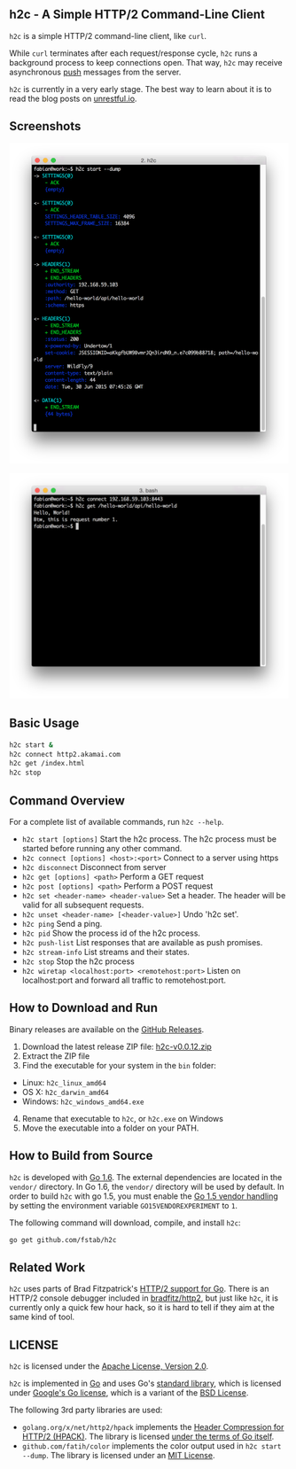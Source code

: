 h2c - A Simple HTTP/2 Command-Line Client
-----------------------------------------

`h2c` is a simple HTTP/2 command-line client, like `curl`.

While `curl` terminates after each request/response cycle, `h2c` runs a background process to keep connections open.
That way, `h2c` may receive asynchronous [push](https://httpwg.github.io/specs/rfc7540.html#PushResources) messages from the server.

`h2c` is currently in a very early stage. The best way to learn about it is to read the blog posts on [unrestful.io](http://unrestful.io).

Screenshots
-----------

![h2c dump](doc/h2c-dump.png)

![h2c command line](doc/h2c-cmdline.png)

Basic Usage
-----------

```bash
h2c start &
h2c connect http2.akamai.com
h2c get /index.html
h2c stop
```

Command Overview
----------------

For a complete list of available commands, run `h2c --help`.

* `h2c start [options]` Start the h2c process. The h2c process must be started before running any other command.
* `h2c connect [options] <host>:<port>` Connect to a server using https
* `h2c disconnect` Disconnect from server
* `h2c get [options] <path>` Perform a GET request
* `h2c post [options] <path>` Perform a POST request
* `h2c set <header-name> <header-value>` Set a header. The header will be valid for all subsequent requests.
* `h2c unset <header-name> [<header-value>]` Undo 'h2c set'.
* `h2c ping` Send a ping.
* `h2c pid` Show the process id of the h2c process.
* `h2c push-list` List responses that are available as push promises.
* `h2c stream-info` List streams and their states.
* `h2c stop` Stop the h2c process
* `h2c wiretap <localhost:port> <remotehost:port>` Listen on localhost:port and forward all traffic to remotehost:port.

How to Download and Run
-----------------------

Binary releases are available on the [GitHub Releases](https://github.com/fstab/h2c/releases).

1. Download the latest release ZIP file: [h2c-v0.0.12.zip](https://github.com/fstab/h2c/releases/download/v0.0.12/h2c-v0.0.12.zip)
2. Extract the ZIP file
3. Find the executable for your system in the `bin` folder:
  * Linux: `h2c_linux_amd64`
  * OS X: `h2c_darwin_amd64`
  * Windows: `h2c_windows_amd64.exe`
4. Rename that executable to `h2c`, or `h2c.exe` on Windows
5. Move the executable into a folder on your PATH.

How to Build from Source
------------------------

`h2c` is developed with [Go 1.6](https://golang.org/dl/). The external dependencies are located in the `vendor/` directory.
In Go 1.6, the `vendor/` directory will be used by default. In order to build `h2c` with go 1.5, you must enable the [Go 1.5 vendor handling](http://engineeredweb.com/blog/2015/go-1.5-vendor-handling/) by setting the environment variable `GO15VENDOREXPERIMENT` to `1`.

The following command will download, compile, and install `h2c`:

```bash
go get github.com/fstab/h2c
```

Related Work
------------

`h2c` uses parts of Brad Fitzpatrick's [HTTP/2 support for Go](https://github.com/bradfitz/http2). There is an HTTP/2 console debugger included in [bradfitz/http2](https://github.com/bradfitz/http2), but just like `h2c`, it is currently only a quick few hour hack, so it is hard to tell if they aim at the same kind of tool.

LICENSE
-------

`h2c` is licensed under the [Apache License, Version 2.0](LICENSE).

`h2c` is implemented in [Go](https://golang.org) and uses Go's [standard library](https://golang.org/pkg/#stdlib), which is licensed under [Google's Go license](https://code.google.com/p/go/source/browse/LICENSE), which is a variant of the [BSD License](https://en.wikipedia.org/wiki/BSD_licenses).

The following 3rd party libraries are used:

  * `golang.org/x/net/http2/hpack` implements the [Header Compression for HTTP/2 (HPACK)](https://httpwg.github.io/specs/rfc7541.html). The library is licensed  [under the terms of Go itself](https://github.com/bradfitz/http2/blob/master/LICENSE).
  * `github.com/fatih/color` implements the color output used in `h2c start --dump`. The library is licensed under an [MIT License](https://github.com/fatih/color/blob/master/LICENSE.md).
